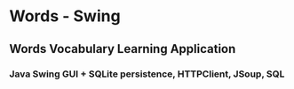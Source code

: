 <h1>Words - Swing</h1>
<h2>Words Vocabulary Learning Application</h2>
<h3>Java Swing GUI + SQLite persistence, HTTPClient, JSoup, SQL</h3>
